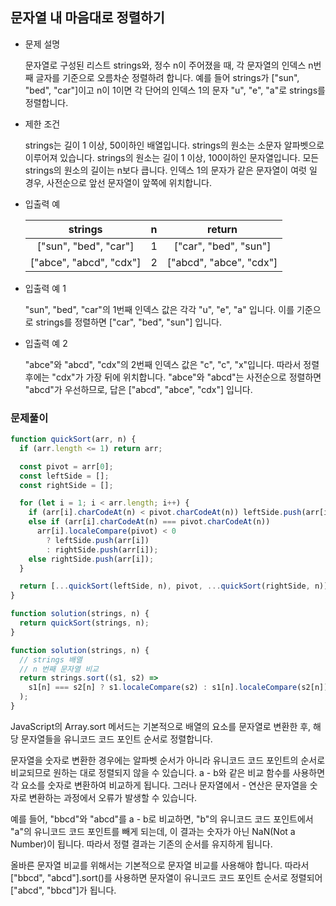## 문자열 내 마음대로 정렬하기

- 문제 설명

  문자열로 구성된 리스트 strings와, 정수 n이 주어졌을 때, 각 문자열의 인덱스 n번째 글자를 기준으로 오름차순 정렬하려 합니다. 예를 들어 strings가 ["sun", "bed", "car"]이고 n이 1이면 각 단어의 인덱스 1의 문자 "u", "e", "a"로 strings를 정렬합니다.

- 제한 조건

  strings는 길이 1 이상, 50이하인 배열입니다.
  strings의 원소는 소문자 알파벳으로 이루어져 있습니다.
  strings의 원소는 길이 1 이상, 100이하인 문자열입니다.
  모든 strings의 원소의 길이는 n보다 큽니다.
  인덱스 1의 문자가 같은 문자열이 여럿 일 경우, 사전순으로 앞선 문자열이 앞쪽에 위치합니다.

- 입출력 예

  |         strings         |  n  |         return          |
  | :---------------------: | :-: | :---------------------: |
  |  ["sun", "bed", "car"]  |  1  |  ["car", "bed", "sun"]  |
  | ["abce", "abcd", "cdx"] |  2  | ["abcd", "abce", "cdx"] |

- 입출력 예 1

  "sun", "bed", "car"의 1번째 인덱스 값은 각각 "u", "e", "a" 입니다. 이를 기준으로 strings를 정렬하면 ["car", "bed", "sun"] 입니다.

- 입출력 예 2

  "abce"와 "abcd", "cdx"의 2번째 인덱스 값은 "c", "c", "x"입니다. 따라서 정렬 후에는 "cdx"가 가장 뒤에 위치합니다. "abce"와 "abcd"는 사전순으로 정렬하면 "abcd"가 우선하므로, 답은 ["abcd", "abce", "cdx"] 입니다.

### 문제풀이

```jsx
function quickSort(arr, n) {
  if (arr.length <= 1) return arr;

  const pivot = arr[0];
  const leftSide = [];
  const rightSide = [];

  for (let i = 1; i < arr.length; i++) {
    if (arr[i].charCodeAt(n) < pivot.charCodeAt(n)) leftSide.push(arr[i]);
    else if (arr[i].charCodeAt(n) === pivot.charCodeAt(n))
      arr[i].localeCompare(pivot) < 0
        ? leftSide.push(arr[i])
        : rightSide.push(arr[i]);
    else rightSide.push(arr[i]);
  }

  return [...quickSort(leftSide, n), pivot, ...quickSort(rightSide, n)];
}

function solution(strings, n) {
  return quickSort(strings, n);
}
```

```jsx
function solution(strings, n) {
  // strings 배열
  // n 번째 문자열 비교
  return strings.sort((s1, s2) =>
    s1[n] === s2[n] ? s1.localeCompare(s2) : s1[n].localeCompare(s2[n])
  );
}
```

JavaScript의 Array.sort 메서드는 기본적으로 배열의 요소를 문자열로 변환한 후, 해당 문자열들을 유니코드 코드 포인트 순서로 정렬합니다.

문자열을 숫자로 변환한 경우에는 알파벳 순서가 아니라 유니코드 코드 포인트의 순서로 비교되므로 원하는 대로 정렬되지 않을 수 있습니다. a - b와 같은 비교 함수를 사용하면 각 요소를 숫자로 변환하여 비교하게 됩니다. 그러나 문자열에서 - 연산은 문자열을 숫자로 변환하는 과정에서 오류가 발생할 수 있습니다.

예를 들어, "bbcd"와 "abcd"를 a - b로 비교하면, "b"의 유니코드 코드 포인트에서 "a"의 유니코드 코드 포인트를 빼게 되는데, 이 결과는 숫자가 아닌 NaN(Not a Number)이 됩니다. 따라서 정렬 결과는 기존의 순서를 유지하게 됩니다.

올바른 문자열 비교를 위해서는 기본적으로 문자열 비교를 사용해야 합니다. 따라서 ["bbcd", "abcd"].sort()를 사용하면 문자열이 유니코드 코드 포인트 순서로 정렬되어 ["abcd", "bbcd"]가 됩니다.

